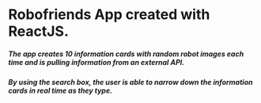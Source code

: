 # Robofriends App created with ReactJS.

##### The app creates 10 information cards with random robot images each time and is pulling information from an external API. 
##### By using the search box, the user is able to narrow down the information cards in real time as they type.
